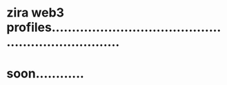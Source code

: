 # zira web3 profiles......................................................................
# soon............
